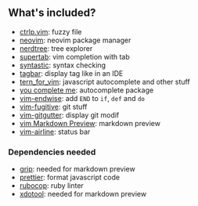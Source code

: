 ## What's included?

- [ctrlp.vim](https://github.com/kien/ctrlp.vim): fuzzy file
- [neovim](https://github.com/neovim/neovim): neovim package manager
- [nerdtree](https://github.com/scrooloose/nerdtree): tree explorer
- [supertab](https://github.com/ervandew/supertab): vim completion with tab
- [syntastic](https://github.com/vim-syntastic/syntastic): syntax checking
- [tagbar](https://github.com/majutsushi/tagbar): display tag like in an IDE
- [tern_for_vim](https://github.com/ternjs/tern_for_vim): javascript autocomplete and other stuff
- [you complete me](https://github.com/Valloric/YouCompleteMe): autocomplete package
- [vim-endwise](https://github.com/tpope/vim-endwise): add `END` to `if`, `def` and `do`
- [vim-fugitive](https://github.com/tpope/vim-fugitive): git stuff
- [vim-gitgutter](https://github.com/airblade/vim-gitgutter): display git modif
- [vim Markdown Preview](https://github.com/JamshedVesuna/vim-markdown-preview): markdown preview
- [vim-airline](https://github.com/vim-airline/vim-airline): status bar

### Dependencies needed
- [grip](https://github.com/joeyespo/grip): needed for markdown preview
- [prettier](https://github.com/prettier/prettier): format javascript code
- [rubocop](https://github.com/bbatsov/rubocop): ruby linter
- [xdotool](https://github.com/jordansissel/xdotool): needed for markdown preview
